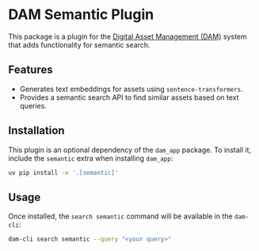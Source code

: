 # DAM Semantic Plugin

This package is a plugin for the [Digital Asset Management (DAM)](../dam/README.md) system that adds functionality for semantic search.

## Features

*   Generates text embeddings for assets using `sentence-transformers`.
*   Provides a semantic search API to find similar assets based on text queries.

## Installation

This plugin is an optional dependency of the `dam_app` package. To install it, include the `semantic` extra when installing `dam_app`:

```bash
uv pip install -e '.[semantic]'
```

## Usage

Once installed, the `search semantic` command will be available in the `dam-cli`:

```bash
dam-cli search semantic --query "<your query>"
```
